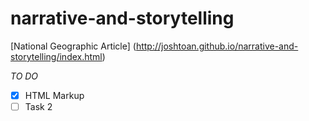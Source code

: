 # narrative-and-storytelling
[National Geographic Article] (http://joshtoan.github.io/narrative-and-storytelling/index.html)

*TO DO*

- [x] HTML Markup
- [ ] Task 2
